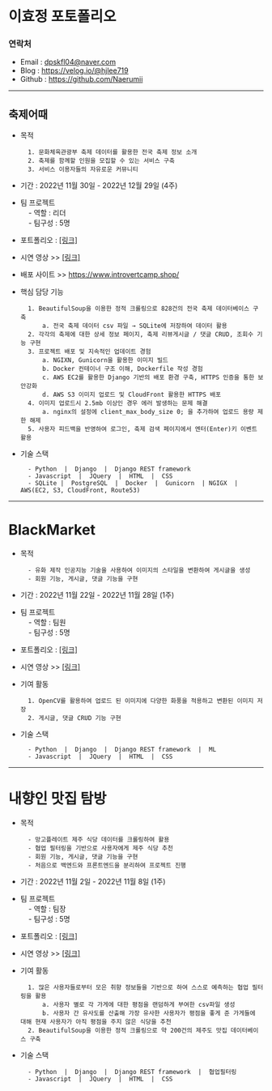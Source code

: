 # 이효정 포토폴리오

### 연락처
- Email : dpskfl04@naver.com
- Blog  : https://velog.io/@hjlee719
- Github : https://github.com/Naerumii
        
---

## 축제어때

- 목적

        1. 문화체육관광부 축제 데이터를 활용한 전국 축제 정보 소개
        2. 축제를 함께할 인원을 모집할 수 있는 서비스 구축
        3. 서비스 이용자들의 자유로운 커뮤니티 

- 기간 : 2022년 11월 30일 - 2022년 12월 29일 (4주)

- 팀 프로젝트\
        &nbsp;&nbsp;&nbsp;&nbsp;- 역할 : 리더\
        &nbsp;&nbsp;&nbsp;&nbsp;- 팀구성 : 5명
        
- 포트폴리오 : <a href="https://github.com/Naerumii/BestChoice">[링크]</a>

- 시연 영상 >> <a href="https://www.youtube.com/watch?v=PWlkFl4oawE">[링크]</a> <br>

- 배포 사이트 >> https://www.introvertcamp.shop/ <br>

- 핵심 담당 기능

        1. BeautifulSoup을 이용한 정적 크롤링으로 828건의 전국 축제 데이터베이스 구축
            a. 전국 축제 데이터 csv 파일 → SQLite에 저장하여 데이터 활용
        2. 각각의 축제에 대한 상세 정보 페이지, 축제 리뷰게시글 / 댓글 CRUD, 조회수 기능 구현
        3. 프로젝트 배포 및 지속적인 업데이트 경험
            a. NGIXN, Gunicorn을 활용한 이미지 빌드
            b. Docker 컨테이너 구조 이해, Dockerfile 작성 경험
            c. AWS EC2를 활용한 Django 기반의 배포 환경 구축, HTTPS 인증을 통한 보안강화
            d. AWS S3 이미지 업로드 및 CloudFront 활용한 HTTPS 배포
        4. 이미지 업로드시 2.5mb 이상인 경우 에러 발생하는 문제 해결
            a. nginx의 설정에 client_max_body_size 0; 을 추가하여 업로드 용량 제한 해제
        5. 사용자 피드백을 반영하여 로그인, 축제 검색 페이지에서 엔터(Enter)키 이벤트 활용

- 기술 스택

        - Python  |  Django  |  Django REST framework
        - Javascript  |  JQuery  |  HTML  |  CSS
        - SQLite |  PostgreSQL  |  Docker  |  Gunicorn  | NGIGX  |  AWS(EC2, S3, CloudFront, Route53)
 
---

# BlackMarket

- 목적

        - 유화 제작 인공지능 기술을 사용하여 이미지의 스타일을 변환하여 게시글을 생성
        - 회원 기능, 게시글, 댓글 기능을 구현
        
- 기간 : 2022년 11월 22일 - 2022년 11월 28일 (1주)

- 팀 프로젝트\
        &nbsp;&nbsp;&nbsp;&nbsp;- 역할 : 팀원\
        &nbsp;&nbsp;&nbsp;&nbsp;- 팀구성 : 5명
        
- 포트폴리오 : <a href="https://github.com/Naerumii/BlackMarket">[링크]</a>
- 시연 영상 >> <a href="https://www.youtube.com/watch?v=UzneqBcOHOY">[링크]</a> <br>

- 기여 활동

        1. OpenCV를 활용하여 업로드 된 이미지에 다양한 화풍을 적용하고 변환된 이미지 저장
        2. 게시글, 댓글 CRUD 기능 구현
        
- 기술 스택

        - Python  |  Django  |  Django REST framework  |  ML
        - Javascript  |  JQuery  |  HTML  |  CSS

---

# 내향인 맛집 탐방

- 목적

        - 망고플레이트 제주 식당 데이터를 크롤링하여 활용
        - 협업 필터링을 기반으로 사용자에게 제주 식당 추천
        - 회원 기능, 게시글, 댓글 기능을 구현
        - 처음으로 백엔드와 프론트엔드을 분리하여 프로젝트 진행
        
- 기간 : 2022년 11월 2일 - 2022년 11월 8일 (1주)

- 팀 프로젝트\
        &nbsp;&nbsp;&nbsp;&nbsp;- 역할 : 팀장\
        &nbsp;&nbsp;&nbsp;&nbsp;- 팀구성 : 5명
        
- 포트폴리오 : <a href="https://github.com/Naerumii/DRF_recommendation">[링크]</a>
- 시연 영상 >> <a href="https://www.youtube.com/watch?v=xTrNGh4_xM0">[링크]</a> <br>

- 기여 활동

        1. 많은 사용자들로부터 모은 취향 정보들을 기반으로 하여 스스로 예측하는 협업 필터링을 활용
            a. 사용자 별로 각 가게에 대한 평점을 랜덤하게 부여한 csv파일 생성
            b. 사용자 간 유사도를 산출해 가장 유사한 사용자가 평점을 좋게 준 가게들에 대해 현재 사용자가 아직 평점을 주지 않은 식당을 추천
        2. BeautifulSoup을 이용한 정적 크롤링으로 약 200건의 제주도 맛집 데이터베이스 구축
        
- 기술 스택

        - Python  |  Django  |  Django REST framework  |  협업필터링
        - Javascript  |  JQuery  |  HTML  |  CSS
